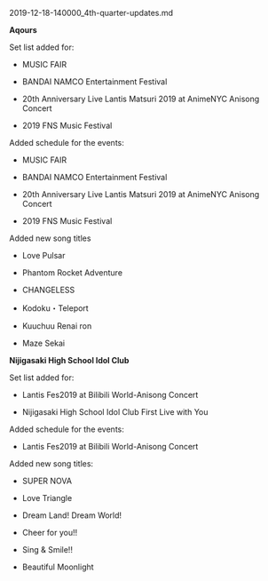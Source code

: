 2019-12-18-140000_4th-quarter-updates.md

**Aqours** 

Set list added for:

- MUSIC FAIR

- BANDAI NAMCO Entertainment Festival

- 20th Anniversary Live Lantis Matsuri 2019 at AnimeNYC Anisong Concert

- 2019 FNS Music Festival


Added schedule for the events:

- MUSIC FAIR

- BANDAI NAMCO Entertainment Festival

- 20th Anniversary Live Lantis Matsuri 2019 at AnimeNYC Anisong Concert

- 2019 FNS Music Festival


Added new song titles

- Love Pulsar

- Phantom Rocket Adventure

- CHANGELESS

- Kodoku・Teleport

- Kuuchuu Renai ron

- Maze Sekai


**Nijigasaki High School Idol Club** 

Set list added for:

- Lantis Fes2019 at Bilibili World-Anisong Concert

- Nijigasaki High School Idol Club First Live with You


Added schedule for the events:

- Lantis Fes2019 at Bilibili World-Anisong Concert


Added new song titles:

- SUPER NOVA

- Love Triangle

- Dream Land! Dream World!

- Cheer for you!!

- Sing & Smile!!

- Beautiful Moonlight
